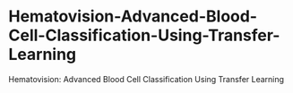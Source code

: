 # Hematovision-Advanced-Blood-Cell-Classification-Using-Transfer-Learning
Hematovision: Advanced Blood Cell Classification  Using Transfer Learning
